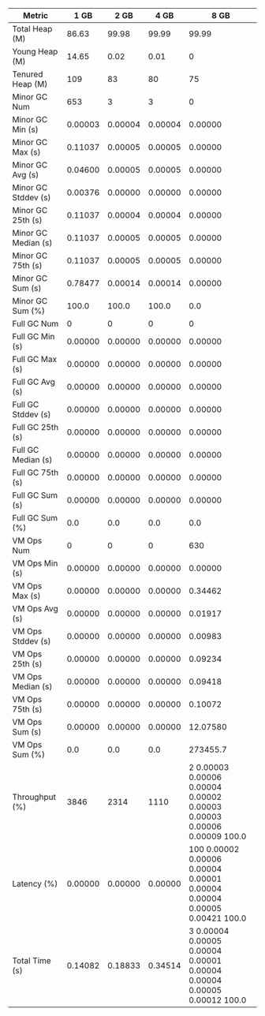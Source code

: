 | Metric | 1 GB | 2 GB | 4 GB | 8 GB |
|------|----|----|----|----|
| Total Heap (M) | 86.63 | 99.98 | 99.99 | 99.99 |
| Young Heap (M) | 14.65 | 0.02 | 0.01 | 0 |
| Tenured Heap (M) | 109 | 83 | 80 | 75 |
| Minor GC Num | 653 | 3 | 3 | 0 |
| Minor GC Min (s) | 0.00003 | 0.00004 | 0.00004 | 0.00000 |
| Minor GC Max (s) | 0.11037 | 0.00005 | 0.00005 | 0.00000 |
| Minor GC Avg (s) | 0.04600 | 0.00005 | 0.00005 | 0.00000 |
| Minor GC Stddev (s) | 0.00376 | 0.00000 | 0.00000 | 0.00000 |
| Minor GC 25th (s) | 0.11037 | 0.00004 | 0.00004 | 0.00000 |
| Minor GC Median (s) | 0.11037 | 0.00005 | 0.00005 | 0.00000 |
| Minor GC 75th (s) | 0.11037 | 0.00005 | 0.00005 | 0.00000 |
| Minor GC Sum (s) | 0.78477 | 0.00014 | 0.00014 | 0.00000 |
| Minor GC Sum (%) | 100.0 | 100.0 | 100.0 | 0.0 |
| Full GC Num | 0 | 0 | 0 | 0 |
| Full GC Min (s) | 0.00000 | 0.00000 | 0.00000 | 0.00000 |
| Full GC Max (s) | 0.00000 | 0.00000 | 0.00000 | 0.00000 |
| Full GC Avg (s) | 0.00000 | 0.00000 | 0.00000 | 0.00000 |
| Full GC Stddev (s) | 0.00000 | 0.00000 | 0.00000 | 0.00000 |
| Full GC 25th (s) | 0.00000 | 0.00000 | 0.00000 | 0.00000 |
| Full GC Median (s) | 0.00000 | 0.00000 | 0.00000 | 0.00000 |
| Full GC 75th (s) | 0.00000 | 0.00000 | 0.00000 | 0.00000 |
| Full GC Sum (s) | 0.00000 | 0.00000 | 0.00000 | 0.00000 |
| Full GC Sum (%) | 0.0 | 0.0 | 0.0 | 0.0 |
| VM Ops Num | 0 | 0 | 0 | 630 |
| VM Ops Min (s) | 0.00000 | 0.00000 | 0.00000 | 0.00000 |
| VM Ops Max (s) | 0.00000 | 0.00000 | 0.00000 | 0.34462 |
| VM Ops Avg (s) | 0.00000 | 0.00000 | 0.00000 | 0.01917 |
| VM Ops Stddev (s) | 0.00000 | 0.00000 | 0.00000 | 0.00983 |
| VM Ops 25th (s) | 0.00000 | 0.00000 | 0.00000 | 0.09234 |
| VM Ops Median (s) | 0.00000 | 0.00000 | 0.00000 | 0.09418 |
| VM Ops 75th (s) | 0.00000 | 0.00000 | 0.00000 | 0.10072 |
| VM Ops Sum (s) | 0.00000 | 0.00000 | 0.00000 | 12.07580 |
| VM Ops Sum (%) | 0.0 | 0.0 | 0.0 | 273455.7 |
| Throughput (%) | 3846 | 2314 | 1110 | 2	0.00003	0.00006	0.00004	0.00002	0.00003	0.00003	0.00006	0.00009	100.0 |
| Latency (%) | 0.00000 | 0.00000 | 0.00000 | 100	0.00002	0.00006	0.00004	0.00001	0.00004	0.00004	0.00005	0.00421	100.0 |
| Total Time (s) | 0.14082 | 0.18833 | 0.34514 | 3	0.00004	0.00005	0.00004	0.00001	0.00004	0.00004	0.00005	0.00012	100.0 |
